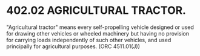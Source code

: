 402.02 AGRICULTURAL TRACTOR.
============================

"Agricultural tractor" means every self-propelling vehicle designed or
used for drawing other vehicles or wheeled machinery but having no
provision for carrying loads independently of such other vehicles, and
used principally for agricultural purposes. (ORC 4511.01(J))
